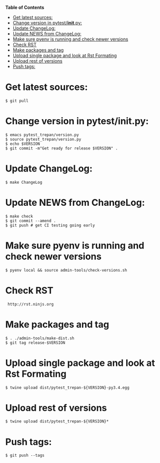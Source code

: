 <!-- markdown-toc start - Don't edit this section. Run M-x markdown-toc-refresh-toc -->
**Table of Contents**

- [Get latest sources:](#get-latest-sources)
- [Change version in pytest/__init__.py:](#change-version-in-pytestinitpy)
- [Update ChangeLog:](#update-changelog)
- [Update NEWS from ChangeLog:](#update-news-from-changelog)
- [Make sure pyenv is running and check newer versions](#make-sure-pyenv-is-running-and-check-newer-versions)
- [Check RST](#check-rst)
- [Make packages and tag](#make-packages-and-tag)
- [Upload single package and look at Rst Formating](#upload-single-package-and-look-at-rst-formating)
- [Upload rest of versions](#upload-rest-of-versions)
- [Push tags:](#push-tags)

<!-- markdown-toc end -->
# Get latest sources:

    $ git pull

# Change version in pytest/__init__.py:

    $ emacs pytest_trepan/version.py
    $ source pytest_trepan/version.py
    $ echo $VERSION
    $ git commit -m"Get ready for release $VERSION" .

# Update ChangeLog:

    $ make ChangeLog

#  Update NEWS from ChangeLog:

    $ make check
    $ git commit --amend .
    $ git push # get CI testing going early

# Make sure pyenv is running and check newer versions

    $ pyenv local && source admin-tools/check-versions.sh

# Check RST

     http://rst.ninjs.org

# Make packages and tag

    $ . ./admin-tools/make-dist.sh
    $ git tag release-$VERSION


# Upload single package and look at Rst Formating

    $ twine upload dist/pytest_trepan-${VERSION}-py3.4.egg

# Upload rest of versions

    $ twine upload dist/pytest_trepan-${VERSION}*

# Push tags:

    $ git push --tags
